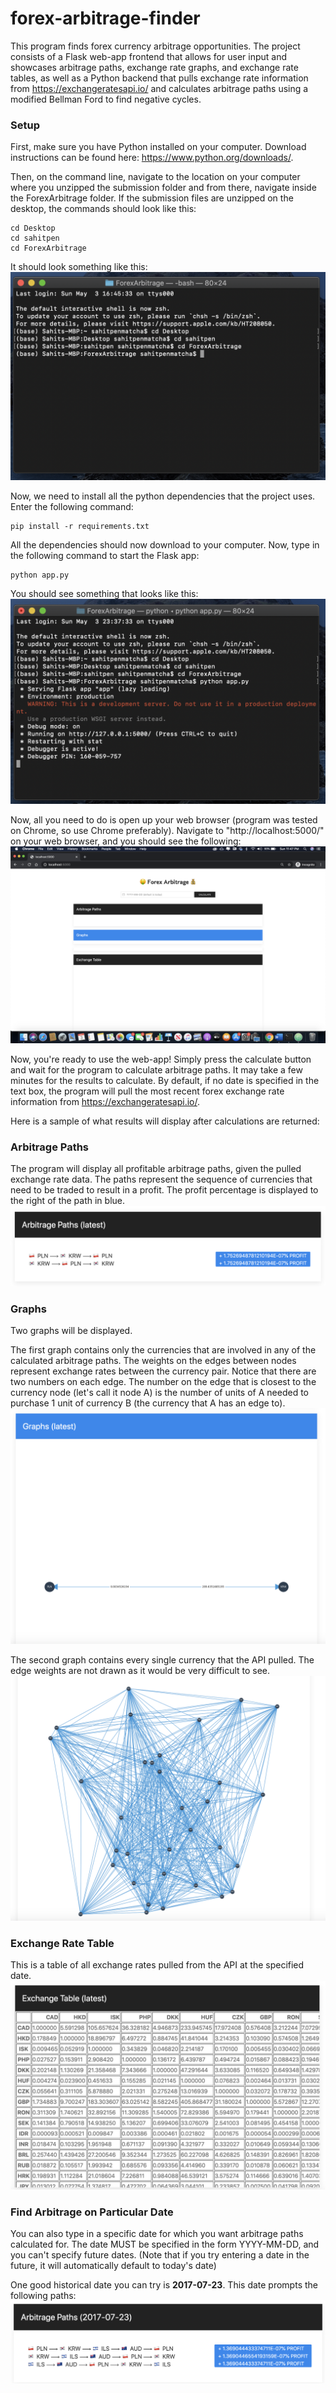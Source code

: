 # forex-arbitrage-finder
This program finds forex currency arbitrage opportunities.
The project consists of a Flask web-app frontend that allows for user input and
showcases arbitrage paths, exchange rate graphs, and exchange rate tables, as well
as a Python backend that pulls exchange rate information from https://exchangeratesapi.io/
and calculates arbitrage paths using a modified Bellman Ford to find negative cycles.

### Setup
First, make sure you have Python installed on your computer. Download instructions
can be found here: https://www.python.org/downloads/.

Then, on the command line, navigate to the location on your computer where you
unzipped the submission folder and from there, navigate inside the ForexArbitrage
folder. If the submission files are unzipped on the desktop, the commands should look
like this:
```
cd Desktop
cd sahitpen
cd ForexArbitrage
```
It should look something like this:
![Screenshot](screenshots/first.png)

Now, we need to install all the python dependencies that the project uses. Enter
the following command:  
```
pip install -r requirements.txt
```
All the dependencies should now download to your computer.
Now, type in the following command to start the Flask app:
```
python app.py
```
You should see something that looks like this:
![Screenshot](screenshots/second.png)

Now, all you need to do is open up your web browser (program was tested on Chrome, so
use Chrome preferably). Navigate to "http://localhost:5000/" on your web browser, and
you should see the following:
![Screenshot](screenshots/third.png)

Now, you're ready to use the web-app! Simply press the calculate button and wait
for the program to calculate arbitrage paths. It may take a few minutes for the
results to calculate. By default, if no date is specified in the text box, the
program will pull the most recent forex exchange rate information from https://exchangeratesapi.io/.

Here is a sample of what results will display after calculations are returned:
### Arbitrage Paths
The program will display all profitable arbitrage paths, given the pulled exchange
rate data. The paths represent the sequence of currencies that need to be traded
to result in a profit. The profit percentage is displayed to the right of the path in blue.
![Screenshot](screenshots/fourth.png)

### Graphs
Two graphs will be displayed.

The first graph contains only the currencies that
are involved in any of the calculated arbitrage paths. The weights on
the edges between nodes represent exchange rates between the currency pair. Notice
that there are two numbers on each edge. The number on the edge
that is closest to the currency node (let's call it node A) is the number of units of A needed
to purchase 1 unit of currency B (the currency that A has an edge to).
![Screenshot](screenshots/fifth.png)

The second graph contains every single currency that the API pulled. The edge weights
are not drawn as it would be very difficult to see.
![Screenshot](screenshots/sixth.png)

### Exchange Rate Table
This is a table of all exchange rates pulled from the API at the specified date.
![Screenshot](screenshots/seventh.png)

### Find Arbitrage on Particular Date
You can also type in a specific date for which you want arbitrage paths calculated for.
The date MUST be specified in the form YYYY-MM-DD, and you can't specify future dates. (Note
that if you try entering a date in the future, it will automatically default to today's date)

One good historical date you can try is **2017-07-23**. This date prompts the following paths:
![Screenshot](screenshots/eigth.png)

